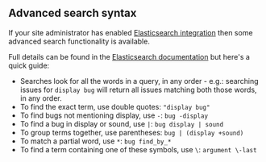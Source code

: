 ## Advanced search syntax

If your site administrator has enabled [Elasticsearch integration](../../integration/elasticsearch.md)
then some advanced search functionality is available.

Full details can be found in the
[Elasticsearch documentation](https://www.elastic.co/guide/en/elasticsearch/reference/current/query-dsl-simple-query-string-query.html#_simple_query_string_syntax)
but here's a quick guide:

* Searches look for all the words in a query, in any order - e.g.: searching
  issues for `display bug` will return all issues matching both those words, in any order.
* To find the exact term, use double quotes: `"display bug"`
* To find bugs not mentioning display, use `-`: `bug -display`
* To find a bug in display or sound, use `|`: `bug display | sound`
* To group terms together, use parentheses: `bug | (display +sound)`
* To match a partial word, use `*`: `bug find_by_*`
* To find a term containing one of these symbols, use `\`: `argument \-last`

